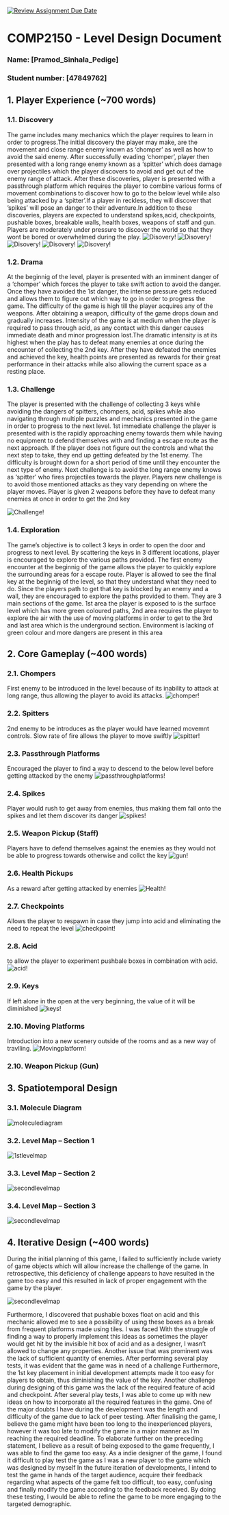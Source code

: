 [![Review Assignment Due Date](https://classroom.github.com/assets/deadline-readme-button-24ddc0f5d75046c5622901739e7c5dd533143b0c8e959d652212380cedb1ea36.svg)](https://classroom.github.com/a/YyUO0xtt)
# COMP2150  - Level Design Document
### Name: [Pramod_Sinhala_Pedige]
### Student number: [47849762] 

## 1. Player Experience (~700 words)


### 1.1. Discovery
The game includes many mechanics which the player requires to learn in order to progress.The initial discovery the player may make, are the movement and close range enemy known as ‘chomper’ as well as how to avoid the said enemy. After successfully evading ‘chomper’, player then presented with a long range enemy known as a ‘spitter’ which does damage over projectiles which the player discovers to avoid and get out of the enemy range of attack. After these discoveries, player is presented with a passthrough platform which requires the player to combine various forms of movement combinations to discover how to go to the below level while also being attacked by a ‘spitter’.If a player in reckless, they will discover that ’spikes’ will pose an danger to their adventure.In addition to these discoveries, players are expected to understand spikes,acid, checkpoints, pushable boxes, breakable walls, health boxes, weapons of staff and gun. Players are moderately under pressure to discover the world so that they wont be bored or overwhelmed during the play.
![Disovery!](DocImages/spitterdiscovery.png)
![Disovery!](DocImages/Chomperdiscovery.png)
![Disovery!](DocImages/Breakwall.png)
![Disovery!](DocImages/Acidbox.png)
![Disovery!](DocImages/Key.png)

### 1.2. Drama
At the beginnig of the level, player is presented with an imminent danger of a ‘chomper’ which forces the player to take swift action to avoid the danger. Once they have avoided the 1st danger, the intense pressure gets reduced and allows them to figure out which way to go in order to progress the game. The difficulty of the game is high till the player acquires any of the weapons. After obtaining a weapon, difficulty of the game drops down and gradually increases. Intensity of the game is at medium when the player is required to pass through acid, as any contact with this danger causes immediate death and minor progression lost.The dramatic intensity is at its highest when the play has to defeat many enemies at once during the encounter of collecting the 2nd key. After they have defeated the enemies and achieved the key, health points are presented as rewards for their great performance  in their attacks while also allowing the current space as a resting place.

### 1.3. Challenge
The player is presented with the challenge of collecting 3 keys while avoiding the dangers of spitters, chompers, acid, spikes while also navigating through multiple puzzles and mechanics presented in the game in order to progress to the next level. 1st immediate challenge the player is presented with is the rapidly approaching enemy towards them while having no equipment to defend themselves with and finding a escape route as the next approach. If the player does not figure out the controls and what the next step to take, they end up getting defeated by the 1st enemy. The difficulty is brought down for a short period of time until they encounter the next type of enemy. Next challenge is to avoid the long range enemy knows as ‘spitter’ who fires projectiles towards the player. Players new challenge is to avoid those mentioned attacks as they vary depending on where the player moves. Player is given 2 weapons before they have to defeat many enemies at once in order to get the 2nd key

![Challenge!](DocImages/Challenge.png)

### 1.4. Exploration
The game’s objective is to collect 3 keys in order to open the door and progress to next level. By scattering the keys in 3 different locations, player is encouraged to explore the various paths provided. The first enemy encounter at the beginnig of the game allows the player to quickly explore the surrounding areas for a escape route. Player is allowed to see the final key at the beginnig of the level, so that they understand what they need to do. Since the players path to get that key is blocked by an enemy and a wall, they are encouraged to explore the paths provided to them. They are 3 main sections of the game. 1st area the player is exposed to is the surface level which has more green coloured paths, 2nd area requires the player to explore the air with the use of moving platforms in order to get to the 3rd and last area which is the underground section. Environment is lacking of green colour and more dangers are present in this area


## 2. Core Gameplay (~400 words)

### 2.1. Chompers
First enemy to be introduced in the level because of its inability to attack at long range, thus allowing the player to avoid its attacks.
![chomper!](DocImages/storyboardchomper.png)

### 2.2. Spitters
2nd enemy to be introduces as the player would have learned movemnt controls. Slow rate of fire allows the player to move swiftly
![spitter!](DocImages/storyboardspitter.png)

### 2.3. Passthrough Platforms
Encouraged the player to find a way to descend to the below level before getting attacked by the enemy
![passthroughplatforms!](DocImages/storyboardpassthrough.png)

### 2.4. Spikes
Player would rush to get away from enemies, thus making them fall onto the spikes and let them discover its danger
![spikes!](DocImages/storyboardpassthrough.png)

### 2.5. Weapon Pickup (Staff)
Players have to defend themselves against the enemies as they would not be able to progress towards otherwise and collct the key
![gun!](DocImages/storyboardpassthrough.png)

### 2.6. Health Pickups
As a reward after getting attacked by enemies
![Health!](DocImages/storyboardpassthrough.png)

### 2.7. Checkpoints
Allows the player to respawn in case they jump into acid and eliminating the need to repeat the level
![checkpoint!](DocImages/Acid.png)

### 2.8. Acid
to allow the player to experiment pushbale boxes in combination with acid.
![acid!](DocImages/Acid.png)

### 2.9. Keys
If left alone in the open at the very beginning, the value of it will be diminished 
![keys!](DocImages/Acid.png)

### 2.10. Moving Platforms
Introduction into a new scenery outside of the rooms and as a new way of travlling.
![Movingplatform!](DocImages/Revisemovingplat.drawio.png)

### 2.10. Weapon Pickup (Gun)



## 3. Spatiotemporal Design

 
### 3.1. Molecule Diagram
![moleculediagram](DocImages/Molecule_diagram.drawio.png)
### 3.2. Level Map – Section 1
![1stlevelmap](DocImages/firstlevelmap.png)
### 3.3.	Level Map – Section 2
![secondlevelmap](DocImages/secondlevelmap.png)
### 3.4.	Level Map – Section 3
![secondlevelmap](DocImages/map3.png)

## 4. Iterative Design (~400 words)
During the initial planning of this game, I failed to sufficiently include variety of game objects which will allow increase the challenge of the game. In retrospective, this deficiency of challenge appears to have resulted in the game too easy and this resulted in lack of proper engagement with the game by the player. 

![secondlevelmap](DocImages/plannedmoleculediagram.png)


Furthermore, I discovered that pushable boxes float on acid and this mechanic allowed me to see a possibility of using these boxes as a break from frequent platforms made using tiles. I was faced With the struggle of finding a way to properly implement this ideas as sometimes the player would get hit by the invisible hit box of acid and as a designer, I wasn’t allowed to change any properties. 
Another issue that was prominent was the lack of sufficient quantity of enemies. After performing several play tests, it was evident that the game was in need of a challenge
Furthermore, the 1st key placement in initial development attempts made it too easy for players to obtain, thus diminishing the value of the key. Another challenge during designing of this game was the lack of the required feature of acid and checkpoint. After several play tests, I was able to come up with new ideas on how to incorporate all the required features in the game. 
One of the major doubts I have during the development was the length and difficulty of the game due to lack of peer testing. After finalising the game, I believe the game might have been too long to the inexperienced players, however it was too late to modify the game in a major manner as I’m reaching the required deadline. To elaborate further on the preceding statement, I believe as a result of being exposed to the game frequently, I was able to find the game too easy. As a indie designer of the game, I found it difficult to play test the game as I was a new player to the game which was designed by myself
In the future iteration of developments, I intend to test the game in hands of the target audience, acquire their feedback regarding what aspects of the game felt too difficult, too easy, confusing and finally modify the game according to the feedback received. By doing these testing, I would be able to refine the game to be more engaging to the targeted demographic.




